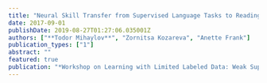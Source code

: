 ```yaml
---
title: "Neural Skill Transfer from Supervised Language Tasks to Reading Comprehension"
date: 2017-09-01
publishDate: 2019-08-27T01:27:06.035001Z
authors: ["**Todor Mihaylov**", "Zornitsa Kozareva", "Anette Frank"]
publication_types: ["1"]
abstract: ""
featured: true
publication: "*Workshop on Learning with Limited Labeled Data: Weak Supervision and Beyond at NIPS 2017.*"
---
```


